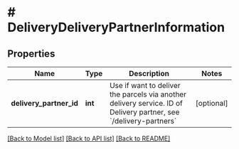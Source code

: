 # # DeliveryDeliveryPartnerInformation

## Properties

Name | Type | Description | Notes
------------ | ------------- | ------------- | -------------
**delivery_partner_id** | **int** | Use if want to deliver the parcels via another delivery service. ID of Delivery partner, see &#x60;/delivery-partners&#x60; | [optional]

[[Back to Model list]](../../README.md#models) [[Back to API list]](../../README.md#endpoints) [[Back to README]](../../README.md)
